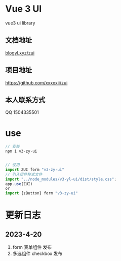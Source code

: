 

# Vue 3 UI

vue3 ui library

## 文档地址

[blogyl.xyz/zui](https://github.com/xxxxxii/zui)

## 项目地址

https://github.com/xxxxxii/zui

## 本人联系方式

QQ 1504335501

# use

```ts
// 安装
npm i v3-zy-ui


// 使用
import ZUI form "v3-zy-ui"
// 引入组件样式文件
import "../node_modules/v3-yl-ui/dist/style.css";
app.use(ZUI)
or
import {zButton} form "v3-zy-ui"
```

# 更新日志

## 2023-4-20

1. form 表单组件 发布
2. 多选组件 checkbox 发布
